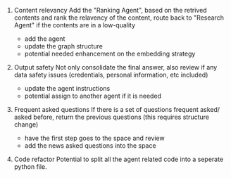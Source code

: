 1. Content relevancy 
Add the "Ranking Agent", based on the retrived contents and rank the relavency of the content, route back to "Research Agent" if the contents are in a low-quality
    - add the agent
    - update the graph structure
    - potential needed enhancement on the embedding strategy

2. Output safety
Not only consolidate the final answer, also review if any data safety issues (credentials, personal information, etc included)
    - update the agent instructions
    - potential assign to another agent if it is needed

3. Frequent asked questions
If there is a set of questions frequent asked/ asked before, return the previous questions (this requires structure change)
    - have the first step goes to the space and review
    - add the news asked questions into the space

4. Code refactor
Potential to split all the agent related code into a seperate python file.